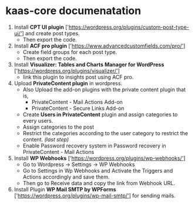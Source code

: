 # kaas-core documenatation

1. Install **CPT UI plugin** ['https://wordpress.org/plugins/custom-post-type-ui/'] and create post types.
    * Then export the code.
2. Install **ACF pro plugin** ['https://www.advancedcustomfields.com/pro/']
    * Create field groups for each post type.
    * Then export the code.
3. Install **Visualizer: Tables and Charts Manager for WordPress** ['https://wordpress.org/plugins/visualizer/'] 
    * link this plugin to insights post using ACF pro.
4. Upload **PrivateContent plugin** in wordpress.
    * Also Upload the add-on plugins with the private content plugin that is,
        * PrivateContent - Mail Actions Add-on
        * PrivateContent - Secure Links Add-on
    * Create **Users in PrivateContent** plugin and assign categories to every users.
    * Assign categories to the post 
    * Restrict the categories according to the user category to restrict the content. *(last step)*
    * Enable Password recovery system in Password recovery in PrivateContent - Mail Actions
5. Install **WP Webhooks** ['https://wordpress.org/plugins/wp-webhooks/']
    * Go to Wordpress -> Settings -> WP Webhooks
    * Go to Settings in Wp Webhooks and Activate the Triggers and Actions accordingly and save them.
    * Then go to Receive data and copy the link from Webhook URL.
6. Install Plugin **WP Mail SMTP by WPForms** ['https://wordpress.org/plugins/wp-mail-smtp/'] for sending mails.


